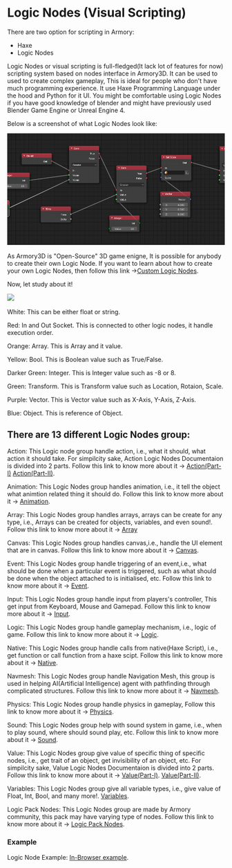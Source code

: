 # Logic Nodes (Visual Scripting)

There are two option for scripting in Armory:
* Haxe
* Logic Nodes

Logic Nodes or visual scripting is full-fledged(It lack lot of features for now) scripting system based on nodes interface in Armory3D.
It can be used to used to create complex gameplay, This is ideal for people who don't have much programming experience.
It use Haxe Programming Language under the hood and Python for it UI.
You might be comfortable using Logic Nodes if you have good knowledge of blender and might have previously used Blender Game Engine or Unreal Engine 4.

Below is a screenshot of what Logic Nodes look like:

![](/assets/logic_nodes_nodesgrouplook.JPG)

As Armory3D is "Open-Source" 3D game enigne, It is possible for anybody to create their own Logic Node.
If you want to learn about how to create your own Logic Nodes, then follow this link ->[Custom Logic Nodes](/dev/logicnodes.md).

Now, let study about it!

![](/assets/.JPG)

White: This can be either float or string.

Red: In and Out Socket. This is connected to other logic nodes, it handle execution order.

Orange: Array. This is Array and it value.

Yellow: Bool. This is Boolean value such as True/False.

Darker Green: Integer. This is Integer value such as -8 or 8.

Green: Transform. This is Transform value such as Location, Rotaion, Scale.

Purple: Vector. This is Vector value such as X-Axis, Y-Axis, Z-Axis.

Blue: Object. This is reference of Object.

## There are 13 different Logic Nodes group:

Action: This Logic node group handle action, i.e., what it should, what action it should take. For simpilcity sake, Action Logic Nodes Documentaion is divided into 2 parts. 
Follow this link to know more about it -> [Action(Part-I)](/logic_nodes/logic_nodes_action1.md) [Action(Part-II)](/logic_nodes/logic_nodes_action2.md).

Animation: This Logic Nodes group handles animation, i.e., it tell the object what animtion related thing it should do. 
Follow this link to know more about it -> [Animation](/logic_nodes/logic_nodes_animation.md).

Array: This Logic Nodes group handles arrays, arrays can be create for any type, i.e., Arrays can be created for objects, variables, and even sound!. 
Follow this link to know more about it -> [Array](/logic_nodes/logic_nodes_array.md)

Canvas: This Logic Nodes group handles canvas,i.e., handle the UI element that are in canvas. 
Follow this link to know more about it -> [Canvas](/logic_nodes/logic_nodes_canvas.md).

Event: This Logic Nodes group handle triggering of an event,i.e., what should be done when a particular event is triggered, such as what should be done when the object attached to is initialised, etc. 
Follow this link to know more about it -> [Event](/logic_nodes/logic_nodes_event.md).

Input: This Logic Nodes group handle input from players's controller, This get input from Keyboard, Mouse and Gamepad. 
Follow this link to know more about it -> [Input](/logic_nodes/logic_nodes_input.md).

Logic: This Logic Nodes group handle gameplay mechanism, i.e., logic of game. 
Follow this link to know more about it -> [Logic](/logic_nodes/logic_nodes_logic.md).

Native: This Logic Nodes group handle calls from native(Haxe Script), i.e., get function or call function from a haxe scipt. 
Follow this link to know more about it -> [Native](/logic_nodes/logic_nodes_native.md).

Navmesh: This Logic Nodes group handle Navigation Mesh, this group is used in helping AI(Artificial Intelligence) agent with pathfinding through complicated structures. 
Follow this link to know more about it -> [Navmesh](/logic_nodes/logic_nodes_navmesh.md).

Physics: This Logic Nodes group handle physics in gameplay, 
Follow this link to know more about it -> [Physics](/logic_nodes/logic_nodes_physics.md).

Sound: This Logic Nodes group help with sound system in game, i.e., when to play sound, where should sound play, etc. 
Follow this link to know more about it -> [Sound](/logic_nodes/logic_nodes_sound.md).

Value: This Logic Nodes group give value of specific thing of specific nodes, i.e., get trait of an object, get invisibility of an object, etc. For simpilcity sake, Value Logic Nodes Documentaion is divided into 2 parts. 
Follow this link to know more about it -> [Value(Part-I)](/logic_nodes/logic_nodes_value.md). [Value(Part-II)](/logic_nodes/logic_nodes_value.md).

Variables: This Logic Nodes group give all variable types, i.e., give value of Float, Int, Bool, and many more!.
[Variables](/logic_nodes/logic_nodes_variables.md).

Logic Pack Nodes: This Logic Nodes group are made by Armory community, this pack may have varying type of nodes. Follow this link to know more about it -> [Logic Pack Nodes](/logic_nodes/logic_nodes_logicpack.md).

### Example
Logic Node Example: [In-Browser example](/logic_nodes/temp.md).

